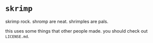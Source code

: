 # `skrimp`

skrimp rock. shromp are neat. shrimples are pals.

this uses some things that other people made. you should check out `LICENSE.md`.
